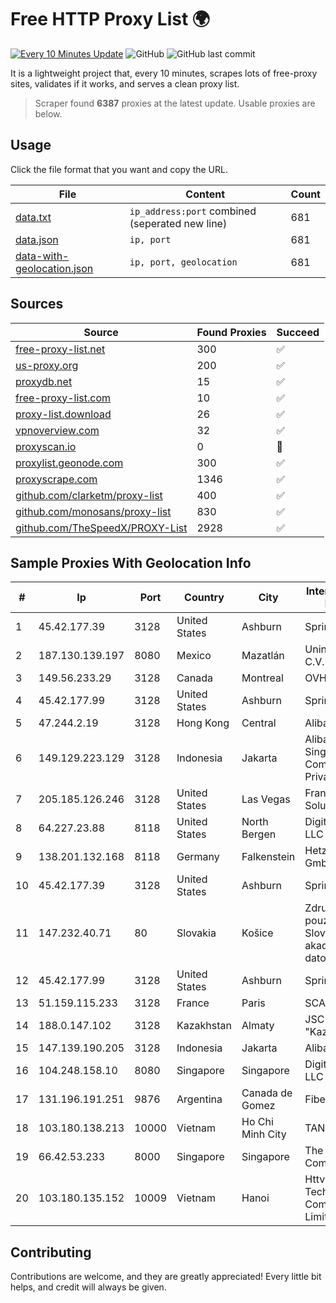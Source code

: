 
# Free HTTP Proxy List 🌍

[![Every 10 Minutes Update](https://github.com/mertguvencli/http-proxy-list/actions/workflows/main.yml/badge.svg?branch=main)](https://github.com/mertguvencli/http-proxy-list/actions/workflows/main.yml)
![GitHub](https://img.shields.io/github/license/mertguvencli/http-proxy-list)
![GitHub last commit](https://img.shields.io/github/last-commit/mertguvencli/http-proxy-list)

It is a lightweight project that, every 10 minutes, scrapes lots of free-proxy sites, validates if it works, and serves a clean proxy list.


> Scraper found **6387** proxies at the latest update. Usable proxies are below.

## Usage

Click the file format that you want and copy the URL.


|File|Content|Count|
|----|-------|-----|
|[data.txt](https://raw.githubusercontent.com/mertguvencli/http-proxy-list/main/proxy-list/data.txt)|`ip_address:port` combined (seperated new line)|681|
|[data.json](https://raw.githubusercontent.com/mertguvencli/http-proxy-list/main/proxy-list/data.json)|`ip, port`|681|
|[data-with-geolocation.json](https://raw.githubusercontent.com/mertguvencli/http-proxy-list/main/proxy-list/data-with-geolocation.json)|`ip, port, geolocation`|681|

## Sources

|Source|Found Proxies|Succeed|
|------|-------------|-------|
|[free-proxy-list.net](https://free-proxy-list.net)|300|✅|
|[us-proxy.org](https://www.us-proxy.org)|200|✅|
|[proxydb.net](http://proxydb.net)|15|✅|
|[free-proxy-list.com](https://free-proxy-list.com/?page=&port=&type%5B%5D=http&type%5B%5D=https&up_time=0&search=Search)|10|✅|
|[proxy-list.download](https://www.proxy-list.download/HTTP)|26|✅|
|[vpnoverview.com](https://vpnoverview.com/privacy/anonymous-browsing/free-proxy-servers)|32|✅|
|[proxyscan.io](https://www.proxyscan.io)|0|🚫|
|[proxylist.geonode.com](https://proxylist.geonode.com/api/proxy-list?limit=300&page=1&sort_by=lastChecked&sort_type=desc&protocols=http,https)|300|✅|
|[proxyscrape.com](https://api.proxyscrape.com/v2/?request=displayproxies&protocol=http&timeout=10000&country=all&ssl=all&anonymity=all)|1346|✅|
|[github.com/clarketm/proxy-list](https://raw.githubusercontent.com/clarketm/proxy-list/master/proxy-list-raw.txt)|400|✅|
|[github.com/monosans/proxy-list](https://raw.githubusercontent.com/monosans/proxy-list/main/proxies/http.txt)|830|✅|
|[github.com/TheSpeedX/PROXY-List](https://raw.githubusercontent.com/TheSpeedX/PROXY-List/master/http.txt)|2928|✅|


## Sample Proxies With Geolocation Info

|#|Ip|Port|Country|City|Internet Service Provider|
|-|--|----|-------|----|-------------------------|
|1|45.42.177.39|3128|United States|Ashburn|Sprint|
|2|187.130.139.197|8080|Mexico|Mazatlán|Uninet S.A. de C.V.|
|3|149.56.233.29|3128|Canada|Montreal|OVH Hosting|
|4|45.42.177.99|3128|United States|Ashburn|Sprint|
|5|47.244.2.19|3128|Hong Kong|Central|Alibaba.com LLC|
|6|149.129.223.129|3128|Indonesia|Jakarta|Alibaba.com Singapore E-Commerce Private Limited|
|7|205.185.126.246|3128|United States|Las Vegas|FranTech Solutions|
|8|64.227.23.88|8118|United States|North Bergen|DigitalOcean, LLC|
|9|138.201.132.168|8118|Germany|Falkenstein|Hetzner Online GmbH|
|10|45.42.177.39|3128|United States|Ashburn|Sprint|
|11|147.232.40.71|80|Slovakia|Košice|Zdruzenie pouzivatelov Slovenskej akademickej datovej siete|
|12|45.42.177.99|3128|United States|Ashburn|Sprint|
|13|51.159.115.233|3128|France|Paris|SCALEWAY|
|14|188.0.147.102|3128|Kazakhstan|Almaty|JSC "KazTransCom"|
|15|147.139.190.205|3128|Indonesia|Jakarta|Alibaba.com LLC|
|16|104.248.158.10|8080|Singapore|Singapore|DigitalOcean, LLC|
|17|131.196.191.251|9876|Argentina|Canada de Gomez|Fibertec SRL|
|18|103.180.138.213|10000|Vietnam|Ho Chi Minh City|TANHOANGVINA|
|19|66.42.53.233|8000|Singapore|Singapore|The Constant Company|
|20|103.180.135.152|10009|Vietnam|Hanoi|Httvserver Technology Company Limited|



## Contributing

Contributions are welcome, and they are greatly appreciated! Every
little bit helps, and credit will always be given.

